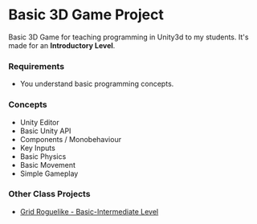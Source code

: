 # Basic 3D Game Project

Basic 3D Game for teaching programming in Unity3d to my students.
It's made for an **Introductory Level**. 

### Requirements
* You understand basic programming concepts.

### Concepts 
* Unity Editor
* Basic Unity API
* Components / Monobehaviour
* Key Inputs
* Basic Physics
* Basic Movement
* Simple Gameplay

### Other Class Projects
* [Grid Roguelike - Basic-Intermediate Level](https://github.com/MarcoElz/Unity-GridRoguelike)
